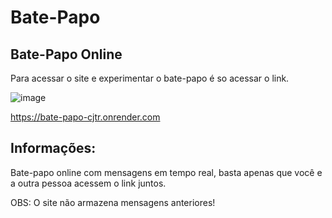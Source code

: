 # Bate-Papo

## Bate-Papo Online
Para acessar o site e experimentar o bate-papo é so acessar o link.

![image](https://github.com/weep-dev/Bate-Papo/assets/68405619/13f43fa9-3174-4a3f-a086-76d0cd35f929)


https://bate-papo-cjtr.onrender.com

## Informações:
Bate-papo online com mensagens em tempo real, basta apenas que você e a outra pessoa acessem o link juntos.


OBS: O site não armazena mensagens anteriores!
